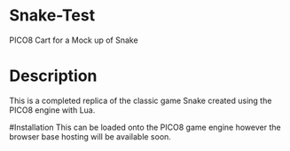 # Snake-Test
PICO8 Cart for a Mock up of Snake

# Description
This is a completed replica of the classic game Snake created using the PICO8 engine with Lua.

#Installation
This can be loaded onto the PICO8 game engine however the browser base hosting will be available soon.

